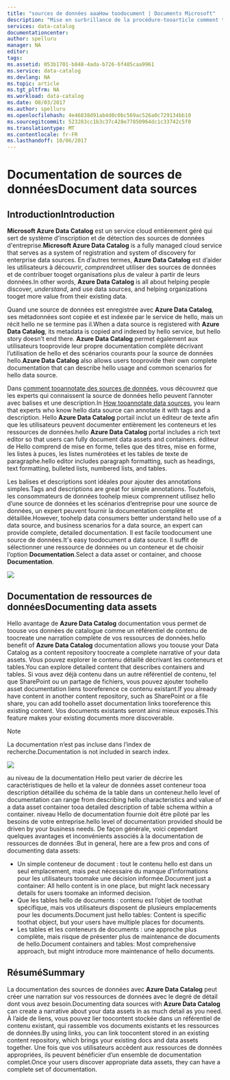 ```yaml
---
title: "sources de données aaaHow toodocument | Documents Microsoft"
description: "Mise en surbrillance de la procédure-tooarticle comment toodocument les ressources de données dans Azure Data Catalog."
services: data-catalog
documentationcenter: 
author: spelluru
manager: NA
editor: 
tags: 
ms.assetid: 053b1701-b848-4ada-b726-6f485caa9961
ms.service: data-catalog
ms.devlang: NA
ms.topic: article
ms.tgt_pltfrm: NA
ms.workload: data-catalog
ms.date: 08/03/2017
ms.author: spelluru
ms.openlocfilehash: 4e46838d91ab4d0c0bc569ac526a0c729134bb10
ms.sourcegitcommit: 523283cc1b3c37c428e77850964dc1c33742c5f0
ms.translationtype: MT
ms.contentlocale: fr-FR
ms.lasthandoff: 10/06/2017
---
```

# <a name="document-data-sources"></a><span data-ttu-id="95e46-103">Documentation de sources de données</span><span class="sxs-lookup"><span data-stu-id="95e46-103">Document data sources</span></span>
## <a name="introduction"></a><span data-ttu-id="95e46-104">Introduction</span><span class="sxs-lookup"><span data-stu-id="95e46-104">Introduction</span></span>
<span data-ttu-id="95e46-105">**Microsoft Azure Data Catalog** est un service cloud entièrement géré qui sert de système d'inscription et de détection des sources de données d'entreprise.</span><span class="sxs-lookup"><span data-stu-id="95e46-105">**Microsoft Azure Data Catalog** is a fully managed cloud service that serves as a system of registration and system of discovery for enterprise data sources.</span></span> <span data-ttu-id="95e46-106">En d’autres termes, **Azure Data Catalog** est d’aider les utilisateurs à découvrir, *comprendre*et utiliser des sources de données et de contribuer tooget organisations plus de valeur à partir de leurs données.</span><span class="sxs-lookup"><span data-stu-id="95e46-106">In other words, **Azure Data Catalog** is all about helping people discover, *understand*, and use data sources, and helping organizations tooget more value from their existing data.</span></span>

<span data-ttu-id="95e46-107">Quand une source de données est enregistrée avec **Azure Data Catalog**, ses métadonnées sont copiée et est indexée par le service de hello, mais un récit hello ne se termine pas il.</span><span class="sxs-lookup"><span data-stu-id="95e46-107">When a data source is registered with **Azure Data Catalog**, its metadata is copied and indexed by hello service, but hello story doesn’t end there.</span></span> <span data-ttu-id="95e46-108">**Azure Data Catalog** permet également aux utilisateurs tooprovide leur propre documentation complète décrivant l’utilisation de hello et des scénarios courants pour la source de données hello.</span><span class="sxs-lookup"><span data-stu-id="95e46-108">**Azure Data Catalog** also allows users tooprovide their own complete documentation that can describe hello usage and common scenarios for hello data source.</span></span>

<span data-ttu-id="95e46-109">Dans [comment tooannotate des sources de données](data-catalog-how-to-annotate.md), vous découvrez que les experts qui connaissent la source de données hello peuvent l’annoter avec balises et une description.</span><span class="sxs-lookup"><span data-stu-id="95e46-109">In [How tooannotate data sources](data-catalog-how-to-annotate.md), you learn that experts who know hello data source can annotate it with tags and a description.</span></span> <span data-ttu-id="95e46-110">Hello **Azure Data Catalog** portail inclut un éditeur de texte afin que les utilisateurs peuvent documenter entièrement les conteneurs et les ressources de données.</span><span class="sxs-lookup"><span data-stu-id="95e46-110">hello **Azure Data Catalog** portal includes a rich text editor so that users can fully document data assets and containers.</span></span> <span data-ttu-id="95e46-111">éditeur de Hello comprend de mise en forme, telles que des titres, mise en forme, les listes à puces, les listes numérotées et les tables de texte de paragraphe.</span><span class="sxs-lookup"><span data-stu-id="95e46-111">hello editor includes paragraph formatting, such as headings, text formatting, bulleted lists, numbered lists, and tables.</span></span>

<span data-ttu-id="95e46-112">Les balises et descriptions sont idéales pour ajouter des annotations simples.</span><span class="sxs-lookup"><span data-stu-id="95e46-112">Tags and descriptions are great for simple annotations.</span></span> <span data-ttu-id="95e46-113">Toutefois, les consommateurs de données toohelp mieux comprennent utilisez hello d’une source de données et les scénarios d’entreprise pour une source de données, un expert peuvent fournir la documentation complète et détaillée.</span><span class="sxs-lookup"><span data-stu-id="95e46-113">However, toohelp data consumers better understand hello use of a data source, and business scenarios for a data source, an expert can provide complete, detailed documentation.</span></span> <span data-ttu-id="95e46-114">Il est facile toodocument une source de données.</span><span class="sxs-lookup"><span data-stu-id="95e46-114">It's easy toodocument a data source.</span></span> <span data-ttu-id="95e46-115">Il suffit de sélectionner une ressource de données ou un conteneur et de choisir l’option **Documentation**.</span><span class="sxs-lookup"><span data-stu-id="95e46-115">Select a data asset or container, and choose **Documentation**.</span></span>

![](media/data-catalog-documentation/data-catalog-documentation.png)

## <a name="documenting-data-assets"></a><span data-ttu-id="95e46-116">Documentation de ressources de données</span><span class="sxs-lookup"><span data-stu-id="95e46-116">Documenting data assets</span></span>
<span data-ttu-id="95e46-117">Hello avantage de **Azure Data Catalog** documentation vous permet de toouse vos données de catalogue comme un référentiel de contenu de toocreate une narration complète de vos ressources de données.</span><span class="sxs-lookup"><span data-stu-id="95e46-117">hello benefit of **Azure Data Catalog** documentation allows you toouse your Data Catalog as a content repository toocreate a complete narrative of your data assets.</span></span> <span data-ttu-id="95e46-118">Vous pouvez explorer le contenu détaillé décrivant les conteneurs et tables.</span><span class="sxs-lookup"><span data-stu-id="95e46-118">You can explore detailed content that describes containers and tables.</span></span> <span data-ttu-id="95e46-119">Si vous avez déjà contenu dans un autre référentiel de contenu, tel que SharePoint ou un partage de fichiers, vous pouvez ajouter toohello asset documentation liens tooreference ce contenu existant.</span><span class="sxs-lookup"><span data-stu-id="95e46-119">If you already have content in another content repository, such as SharePoint or a file share, you can add toohello asset documentation links tooreference this existing content.</span></span> <span data-ttu-id="95e46-120">Vos documents existants seront ainsi mieux exposés.</span><span class="sxs-lookup"><span data-stu-id="95e46-120">This feature makes your existing documents more discoverable.</span></span>

> [!NOTE]
> <span data-ttu-id="95e46-121">La documentation n’est pas incluse dans l’index de recherche.</span><span class="sxs-lookup"><span data-stu-id="95e46-121">Documentation is not included in search index.</span></span>
>
>

![](media/data-catalog-documentation/data-catalog-documentation2.png)

<span data-ttu-id="95e46-122">au niveau de la documentation Hello peut varier de décrire les caractéristiques de hello et la valeur de données asset conteneur tooa description détaillée du schéma de la table dans un conteneur.</span><span class="sxs-lookup"><span data-stu-id="95e46-122">hello level of documentation can range from describing hello characteristics and value of a data asset container tooa detailed description of table schema within a container.</span></span> <span data-ttu-id="95e46-123">niveau Hello de documentation fournie doit être piloté par les besoins de votre entreprise.</span><span class="sxs-lookup"><span data-stu-id="95e46-123">hello level of documentation provided should be driven by your business needs.</span></span> <span data-ttu-id="95e46-124">De façon générale, voici cependant quelques avantages et inconvénients associés à la documentation de ressources de données :</span><span class="sxs-lookup"><span data-stu-id="95e46-124">But in general, here are a few pros and cons of documenting data assets:</span></span>

* <span data-ttu-id="95e46-125">Un simple conteneur de document : tout le contenu hello est dans un seul emplacement, mais peut nécessaire du manque d’informations pour les utilisateurs toomake une décision informée.</span><span class="sxs-lookup"><span data-stu-id="95e46-125">Document just a container: All hello content is in one place, but might lack necessary details for users toomake an informed decision.</span></span>
* <span data-ttu-id="95e46-126">Que les tables hello de documents : contenu est l’objet de toothat spécifique, mais vos utilisateurs disposent de plusieurs emplacements pour les documents.</span><span class="sxs-lookup"><span data-stu-id="95e46-126">Document just hello tables: Content is specific toothat object, but your users have multiple places for documents.</span></span>
* <span data-ttu-id="95e46-127">Les tables et les conteneurs de documents : une approche plus complète, mais risque de présenter plus de maintenance de documents de hello.</span><span class="sxs-lookup"><span data-stu-id="95e46-127">Document containers and tables: Most comprehensive approach, but might introduce more maintenance of hello documents.</span></span>

## <a name="summary"></a><span data-ttu-id="95e46-128">Résumé</span><span class="sxs-lookup"><span data-stu-id="95e46-128">Summary</span></span>
<span data-ttu-id="95e46-129">La documentation des sources de données avec **Azure Data Catalog** peut créer une narration sur vos ressources de données avec le degré de détail dont vous avez besoin.</span><span class="sxs-lookup"><span data-stu-id="95e46-129">Documenting data sources with **Azure Data Catalog** can create a narrative about your data assets in as much detail as you need.</span></span>  <span data-ttu-id="95e46-130">À l’aide de liens, vous pouvez lier toocontent stockée dans un référentiel de contenu existant, qui rassemble vos documents existants et les ressources de données.</span><span class="sxs-lookup"><span data-stu-id="95e46-130">By using links, you can link toocontent stored in an existing content repository, which brings your existing docs and data assets together.</span></span> <span data-ttu-id="95e46-131">Une fois que vos utilisateurs accèdent aux ressources de données appropriées, ils peuvent bénéficier d’un ensemble de documentation complet.</span><span class="sxs-lookup"><span data-stu-id="95e46-131">Once your users discover appropriate data assets, they can have a complete set of documentation.</span></span>
